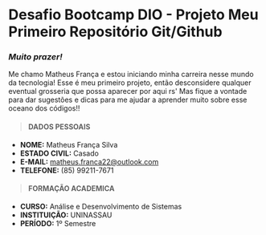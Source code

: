 # Desafio Bootcamp DIO - Projeto Meu Primeiro Repositório Git/Github

### *Muito prazer!*
Me chamo Matheus França e estou iniciando minha carreira nesse mundo da tecnologia!
Esse é meu primeiro projeto, então desconsidere qualquer eventual grosseria que possa aparecer por aqui rs'
Mas fique a vontade para dar sugestões e dicas para me ajudar a aprender muito sobre esse oceano dos códigos!!

> ####  **DADOS PESSOAIS**

- **NOME:** Matheus França Silva  
- **ESTADO CIVIL:** Casado  
- **E-MAIL:** matheus.franca22@outlook.com  
- **TELEFONE:** (85) 99211-7671
  
> #### **FORMAÇÃO ACADEMICA**
  
- **CURSO:** Análise e Desenvolvimento de Sistemas  
- **INSTITUIÇÃO:** UNINASSAU
- **PERÍODO:** 1º Semestre
